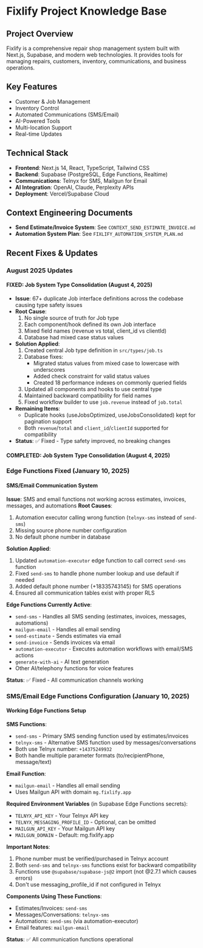 # Fixlify Project Knowledge Base

## Project Overview
Fixlify is a comprehensive repair shop management system built with Next.js, Supabase, and modern web technologies. It provides tools for managing repairs, customers, inventory, communications, and business operations.

## Key Features
- Customer & Job Management
- Inventory Control
- Automated Communications (SMS/Email)
- AI-Powered Tools
- Multi-location Support
- Real-time Updates

## Technical Stack
- **Frontend**: Next.js 14, React, TypeScript, Tailwind CSS
- **Backend**: Supabase (PostgreSQL, Edge Functions, Realtime)
- **Communications**: Telnyx for SMS, Mailgun for Email
- **AI Integration**: OpenAI, Claude, Perplexity APIs
- **Deployment**: Vercel/Supabase Cloud

## Context Engineering Documents
- **Send Estimate/Invoice System**: See `CONTEXT_SEND_ESTIMATE_INVOICE.md`
- **Automation System Plan**: See `FIXLIFY_AUTOMATION_SYSTEM_PLAN.md`

## Recent Fixes & Updates

### August 2025 Updates

#### FIXED: Job System Type Consolidation (August 4, 2025)
- **Issue**: 67+ duplicate Job interface definitions across the codebase causing type safety issues
- **Root Cause**: 
  1. No single source of truth for Job type
  2. Each component/hook defined its own Job interface
  3. Mixed field names (revenue vs total, client_id vs clientId)
  4. Database had mixed case status values
- **Solution Applied**:
  1. Created central Job type definition in `src/types/job.ts`
  2. Database fixes:
     - Migrated status values from mixed case to lowercase with underscores
     - Added check constraint for valid status values
     - Created 18 performance indexes on commonly queried fields
  3. Updated all components and hooks to use central type
  4. Maintained backward compatibility for field names
  5. Fixed workflow builder to use `job.revenue` instead of `job.total`
- **Remaining Items**:
  - Duplicate hooks (useJobsOptimized, useJobsConsolidated) kept for pagination support
  - Both `revenue`/`total` and `client_id`/`clientId` supported for compatibility
- **Status**: ✅ Fixed - Type safety improved, no breaking changes

#### COMPLETED: Job System Type Consolidation (August 4, 2025)

### Edge Functions Fixed (January 10, 2025)

#### SMS/Email Communication System
**Issue**: SMS and email functions not working across estimates, invoices, messages, and automations
**Root Causes**:
1. Automation executor calling wrong function (`telnyx-sms` instead of `send-sms`)
2. Missing source phone number configuration
3. No default phone number in database

**Solution Applied**:
1. Updated `automation-executor` edge function to call correct `send-sms` function
2. Fixed `send-sms` to handle phone number lookup and use default if needed
3. Added default phone number (+18335743145) for SMS operations
4. Ensured all communication tables exist with proper RLS

**Edge Functions Currently Active**:
- `send-sms` - Handles all SMS sending (estimates, invoices, messages, automations)
- `mailgun-email` - Handles all email sending
- `send-estimate` - Sends estimates via email
- `send-invoice` - Sends invoices via email
- `automation-executor` - Executes automation workflows with email/SMS actions
- `generate-with-ai` - AI text generation
- Other AI/telephony functions for voice features

**Status**: ✅ Fixed - All communication channels working

### SMS/Email Edge Functions Configuration (January 10, 2025)

#### Working Edge Functions Setup
**SMS Functions**:
- `send-sms` - Primary SMS sending function used by estimates/invoices
- `telnyx-sms` - Alternative SMS function used by messages/conversations
- Both use Telnyx number: `+14375249932`
- Both handle multiple parameter formats (to/recipientPhone, message/text)

**Email Function**:
- `mailgun-email` - Handles all email sending
- Uses Mailgun API with domain `mg.fixlify.app`

**Required Environment Variables** (in Supabase Edge Functions secrets):
- `TELNYX_API_KEY` - Your Telnyx API key
- `TELNYX_MESSAGING_PROFILE_ID` - Optional, can be omitted
- `MAILGUN_API_KEY` - Your Mailgun API key
- `MAILGUN_DOMAIN` - Default: mg.fixlify.app

**Important Notes**:
1. Phone number must be verified/purchased in Telnyx account
2. Both `send-sms` and `telnyx-sms` functions exist for backward compatibility
3. Functions use `@supabase/supabase-js@2` import (not @2.7.1 which causes errors)
4. Don't use messaging_profile_id if not configured in Telnyx

**Components Using These Functions**:
- Estimates/Invoices: `send-sms`
- Messages/Conversations: `telnyx-sms`
- Automations: `send-sms` (via automation-executor)
- Email features: `mailgun-email`

**Status**: ✅ All communication functions operational
